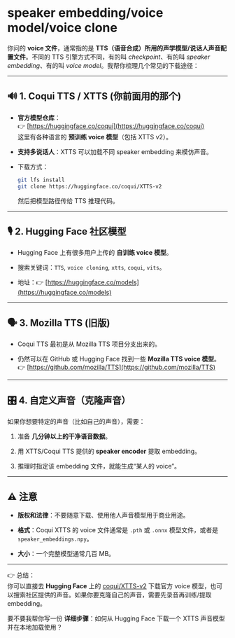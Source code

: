 # speaker embedding/voice model/voice clone

你问的 **voice 文件**，通常指的是 **TTS（语音合成）所用的声学模型/说话人声音配置文件**。不同的 TTS 引擎方式不同，有的叫 _checkpoint_、有的叫 _speaker embedding_、有的叫 _voice model_。我帮你梳理几个常见的下载途径：

---

## 🔊 1. Coqui TTS / XTTS (你前面用的那个)

- **官方模型仓库**：  
    👉 [https://huggingface.co/coqui](https://huggingface.co/coqui)  
    这里有各种语言的 **预训练 voice 模型**（包括 XTTS v2）。
    
- **支持多说话人**：XTTS 可以加载不同 speaker embedding 来模仿声音。
    
- 下载方式：
    
    ```bash
    git lfs install
    git clone https://huggingface.co/coqui/XTTS-v2
    ```
    
    然后把模型路径传给 TTS 推理代码。
    

---

## 🎙️ 2. Hugging Face 社区模型

- Hugging Face 上有很多用户上传的 **自训练 voice 模型**。
    
- 搜索关键词：`TTS`, `voice cloning`, `xtts`, `coqui`, `vits`。
    
- 地址：👉 [https://huggingface.co/models](https://huggingface.co/models)
    

---

## 🗣️ 3. Mozilla TTS (旧版)

- Coqui TTS 最初是从 Mozilla TTS 项目分支出来的。
    
- 仍然可以在 GitHub 或 Hugging Face 找到一些 **Mozilla TTS voice 模型**。  
    👉 [https://github.com/mozilla/TTS](https://github.com/mozilla/TTS)
    

---

## 🎛️ 4. 自定义声音（克隆声音）

如果你想要特定的声音（比如自己的声音），需要：

1. 准备 **几分钟以上的干净语音数据**。
    
2. 用 XTTS/Coqui TTS 提供的 **speaker encoder** 提取 embedding。
    
3. 推理时指定该 embedding 文件，就能生成“某人的 voice”。
    

---

## ⚠️ 注意

- **版权和法律**：不要随意下载、使用他人声音模型用于商业用途。
    
- **格式**：Coqui XTTS 的 voice 文件通常是 `.pth` 或 `.onnx` 模型文件，或者是 `speaker_embeddings.npy`。
    
- **大小**：一个完整模型通常几百 MB。
    

---

👉 总结：  
你可以直接去 **Hugging Face** 上的 [coqui/XTTS-v2](https://huggingface.co/coqui/XTTS-v2) 下载官方 voice 模型，也可以搜索社区提供的声音。如果你要克隆自己的声音，需要先录音再训练/提取 embedding。

要不要我帮你写一份 **详细步骤**：如何从 Hugging Face 下载一个 XTTS 声音模型并在本地加载使用？